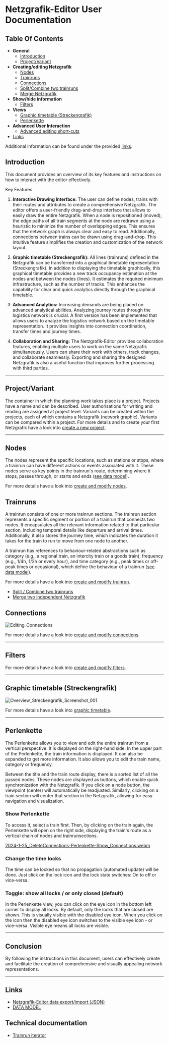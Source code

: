 # Netzgrafik-Editor User Documentation

## Table Of Contents

- **General**
  - [Introduction](#Introduction) 
  - [Project/Variant](#CreateNewProjectVariant)
- **Creating/editing Netzgrafik**
  - [Nodes](#Nodes)
  - [Trainruns](#Trainruns)
  - [Connections](#Connections)
  - [Split/Combine two trainruns](https://github.com/SchweizerischeBundesbahnen/netzgrafik-editor-frontend/blob/main/documentation/Split_Combine_Trainruns.md)
  - [Merge Netzgrafik](https://github.com/SchweizerischeBundesbahnen/netzgrafik-editor-frontend/blob/main/documentation/Merge_Netzgrafik.md)
- **Show/hide information**
  - [Filters](#Filter)
- **Views**
  - [Graphic timetable (Streckengrafik)](#Streckengrafik)
  - [Perlenkette](#Perlenkette)  
- **Advanced User Interaction**
  - [Advanced editing short-cuts](https://github.com/SchweizerischeBundesbahnen/netzgrafik-editor-frontend/blob/main/documentation/AdvancedEditingShortcuts.md) 
- [Links](#Links)

Additional information can be found under the provided [links](#Links).

<a id="Introduction"></a>

## Introduction

This document provides an overview of its key features and instructions on how to interact with
the editor effectively.

Key Features

1. **Interactive Drawing Interface:** The user can define nodes, trains with their routes and
   attributes to create a comprehensive Netzgrafik. The editor offers a user-friendly
   drag-and-drop interface that allows to easily draw the entire Netzgrafik. When a node
   is repositioned (moved), the edge paths of all train segments at the node are redrawn using a
   heuristic to minimize the number of overlapping edges. This ensures that the network graph is
   always clear and easy to read. Additionally, connections between trains can be drawn using
   drag-and-drop. This intuitive feature simplifies the creation and customization of the network
   layout.

2. **Graphic timetable (Streckengrafik):**
   All lines (trainruns) defined in the Netzgrafik can be transferred into a graphical timetable
   representation (Streckengrafik). In addition to displaying the timetable graphically,
   this graphical timetable provides a new track occupancy estimation at the nodes and between the
   nodes (lines). It estimates the required minimum infrastructure, such as the number of tracks.
   This enhances the capability for clear and quick analytics directly through the graphical
   timetable.

3. **Advanced Analytics:**
   Increasing demands are being placed on advanced analytical abilities. Analyzing journey routes
   through the logistics network is crucial. A first version has been implemented that allows users
   to analyze the logistics network based on the timetable representation. It provides insights into
   connection coordination, transfer times and journey times.

4. **Collaboration and Sharing:**
   The Netzgrafik-Editor provides collaboration features, enabling multiple users to work on
   the same Netzgrafik simultaneously. Users can share their work with others, track changes,
   and collaborate seamlessly. Exporting and sharing the designed Netzgrafik is also a useful
   function that improves further processing with third parties.

---
<a id="CreateNewProjectVariant"></a>

## Project/Variant
The container in which the planning work takes place is a project. Projects have a name and can be described. User authorisations for writing and reading are assigned at project level. Variants can be created within the projects, each of which contains a Netzgrafik (network graphic). Variants can be compared within a project.
For more details and to create your first Netzgrafik have a look into [create a new project](CREATE_PROJECT.md).
 
<!--- 

### Copy all visible elements

[2024-1-25-SelectAll_ctrl-a-and-copy-ctrl-c.webm](https://github.com/SchweizerischeBundesbahnen/netzgrafik-editor-frontend/assets/2674075/9d39523b-4770-4494-9aaa-092780451db7)

### Insert copied elements

[2024-1-25-CtrlV-Insert_copied.webm](https://github.com/SchweizerischeBundesbahnen/netzgrafik-editor-frontend/assets/2674075/5c3cd5ff-d505-4f59-bd31-2f12ed62818c)

### Delete all visible elements

[2024-1-25-SelectAll-ctrl_a-delete.webm](https://github.com/SchweizerischeBundesbahnen/netzgrafik-editor-frontend/assets/2674075/87c9ee98-98ce-4a20-961a-b878a62aec67)
--->

---
<a id="Nodes"></a>

## Nodes
The nodes represent the specific locations, such as stations or stops, where a trainrun can have different actions or events associated with it. These nodes serve as key points in the trainrun's route, determining where it stops, passes through, or starts and ends ([see data model](DATA_MODEL.md)).

For more details have a look into [create and modify nodes](CREATE_NODES.md).

<a id="Trains"></a>

## Trainruns
A trainrun consists of one or more trainrun sections. The trainrun section represents a specific segment or portion of a trainrun that connects two nodes. It encapsulates all the relevant information related to that particular section, including temporal details like departure and arrival times. Additionally, it also stores the journey time, which indicates the duration it takes for the train to run to move from one node to another.

A trainrun has references to behaviour-related abstractions such as
category (e.g., a regional train, an intercity train or a goods train), frequency (e.g., 1/4h, 1/2h or every hour), and time category (e.g., peak times or off-peak times or occasional), which define the behaviour of a trainrun ([see data model](DATA_MODEL.md)).

For more details have a look into [create and modify trainrun](CREATE_TRAINRUN.md).

- [Split / Combine two trainruns](https://github.com/SchweizerischeBundesbahnen/netzgrafik-editor-frontend/blob/main/documentation/CREATE_TRAINRUN.md#split--combine-two-trainruns)
- [Merge two independent Netzgrafik](https://github.com/SchweizerischeBundesbahnen/netzgrafik-editor-frontend/blob/main/documentation/CREATE_TRAINRUN.md#merge-two-indepandant-netzgrafik) 

<a id="Connections"></a>

## Connections

![Editing_Connections](./images/Editing_Connections.png)

For more details have a look into [create and modify connections](CREATE_CONNECTIONS.md).


---
<a id="Filter"></a>

## Filters

For more details have a look into [create and modify filters](CREATE_FILTERS.md).

---
<a id="Streckengrafik"></a>

## Graphic timetable (Streckengrafik)

![Overview_Streckengrafik_Screenshot_001](./images/Overview_Streckengrafik_Screenshot_001.PNG)

For more details have a look into [graphic timetable](Graphic_Timetable.md).


---
<a id="Perlenkette"></a>

## Perlenkette

The Perlenkette allows you to view and edit the entire trainrun from a vertical perspective. It is
displayed on the right-hand side.
In the upper part of the Perlenkette, the train information is displayed.
It can also be expanded to get more information. It also allows you to edit the train name, category or
frequency.

Between the title and the train route display, there is a sorted list of all the passed nodes.
These nodes are displayed as buttons, which enable quick synchronization with the Netzgrafik.
If you click on a node button, the viewpoint (center) will automatically be readjusted.
Similarly, clicking on a train section will center that section in the Netzgrafik, allowing for easy
navigation and visualization.

### Show Perlenkette

To access it, select a train first. Then, by clicking on the train again, the Perlenkette will open
on the right side,
displaying the train's route as a vertical chain of nodes and trainrunsections.

[2024-1-25_DeleteConnections-Perlenkette-Show_Connections.webm](https://github.com/SchweizerischeBundesbahnen/netzgrafik-editor-frontend/assets/2674075/d272fc58-3f31-4427-aacf-cc3c50c03905)

### Change the time locks
The time can be locked so that no propagation (automated update) will be done. Just click on the lock icon and the lock state switches: On to off or vice-versa. 

### Toggle: show all locks / or only closed (default) 
In the Perlenkette view, you can click on the eye icon in the bottom left corner
to display all locks. By default, only the locks that are closed are shown. This is 
visually visible with the disabled eye icon. When you click on the icon then the disabled 
eye icon switches to the visible eye icon - or vice-versa. Visible eye means all locks are visible.

---
<a id="Conclusion"></a>

## Conclusion

By following the instructions in this document, users can effectively create and facilitate the
creation of comprehensive and visually appealing network representations.


---
<a id="Links"></a>

## Links
- [Netzgrafik-Editor data export/import (JSON)](DATA_MODEL_JSON.md)
- [DATA MODEL](DATA_MODEL.md)

## Technical documentation 
- [Trainrun iterator](https://github.com/SchweizerischeBundesbahnen/netzgrafik-editor-frontend/blob/main/documentation/technical/trainrun_iterations.md)
